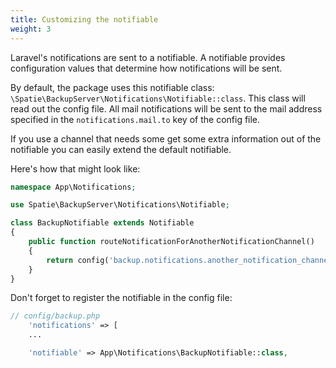 ```yaml
---
title: Customizing the notifiable
weight: 3
---
```


Laravel's notifications are sent to a notifiable. A notifiable provides configuration values that determine how notifications will be sent. 

By default, the package uses this notifiable class: `\Spatie\BackupServer\Notifications\Notifiable::class`. This class will read out the config file. All mail notifications will be sent to the mail address specified in the `notifications.mail.to` key of the config file.

If you use a channel that needs some get some extra information out of the notifiable you can easily extend the default notifiable.

Here's how that might look like:

```php
namespace App\Notifications;

use Spatie\BackupServer\Notifications\Notifiable;

class BackupNotifiable extends Notifiable
{
    public function routeNotificationForAnotherNotificationChannel()
    {
        return config('backup.notifications.another_notification_channel.property');
    }
}

```

Don't forget to register the notifiable in the config file:

```php
// config/backup.php
    'notifications' => [
    ...

    'notifiable' => App\Notifications\BackupNotifiable::class,    
```



